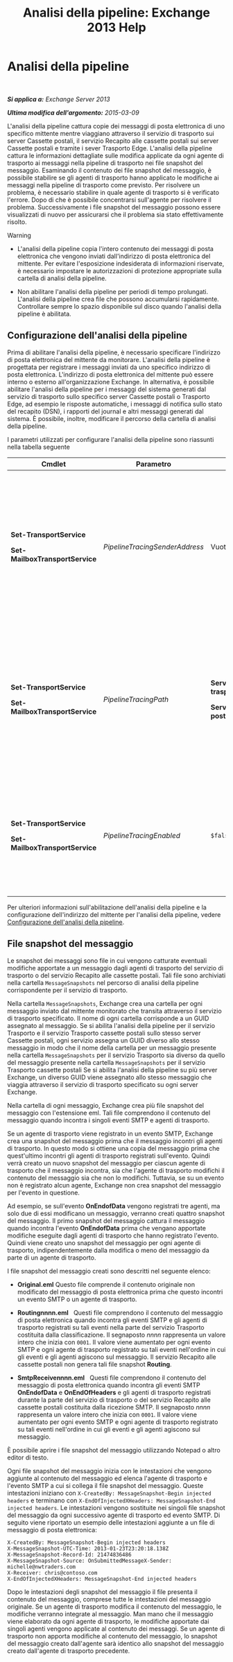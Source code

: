 ﻿---
title: 'Analisi della pipeline: Exchange 2013 Help'
TOCTitle: Analisi della pipeline
ms:assetid: e7780499-9a6f-48b1-aea8-df88ecd8b18a
ms:mtpsurl: https://technet.microsoft.com/it-it/library/Bb125018(v=EXCHG.150)
ms:contentKeyID: 52063113
ms.date: 05/22/2018
mtps_version: v=EXCHG.150
ms.translationtype: MT
---

# Analisi della pipeline

 

_**Si applica a:** Exchange Server 2013_

_**Ultima modifica dell'argomento:** 2015-03-09_

L'analisi della pipeline cattura copie dei messaggi di posta elettronica di uno specifico mittente mentre viaggiano attraverso il servizio di trasporto sui server Cassette postali, il servizio Recapito alle cassette postali sui server Cassette postali e tramite i sever Trasporto Edge. L'analisi della pipeline cattura le informazioni dettagliate sulle modifica applicate da ogni agente di trasporto ai messaggi nella pipeline di trasporto nei file snapshot del messaggio. Esaminando il contenuto dei file snapshot del messaggio, è possibile stabilire se gli agenti di trasporto hanno applicato le modifiche ai messaggi nella pipeline di trasporto come previsto. Per risolvere un problema, è necessario stabilire in quale agente di trasporto si è verificato l'errore. Dopo di che è possibile concentrarsi sull'agente per risolvere il problema. Successivamente i file snapshot del messaggio possono essere visualizzati di nuovo per assicurarsi che il problema sia stato effettivamente risolto.


> [!WARNING]
> <UL>
> <LI>
> <P>L'analisi della pipeline copia l'intero contenuto dei messaggi di posta elettronica che vengono inviati dall'indirizzo di posta elettronica del mittente. Per evitare l'esposizione indesiderata di informazioni riservate, è necessario impostare le autorizzazioni di protezione appropriate sulla cartella di analisi della pipeline.</P>
> <LI>
> <P>Non abilitare l'analisi della pipeline per periodi di tempo prolungati. L'analisi della pipeline crea file che possono accumularsi rapidamente. Controllare sempre lo spazio disponibile sul disco quando l'analisi della pipeline è abilitata.</P></LI></UL>



## Configurazione dell'analisi della pipeline

Prima di abilitare l'analisi della pipeline, è necessario specificare l'indirizzo di posta elettronica del mittente da monitorare. L'analisi della pipeline è progettata per registrare i messaggi inviati da uno specifico indirizzo di posta elettronica. L'indirizzo di posta elettronica del mittente può essere interno o esterno all'organizzazione Exchange. In alternativa, è possibile abilitare l'analisi della pipeline per i messaggi del sistema generati dal servizio di trasporto sullo specifico server Cassette postali o Trasporto Edge, ad esempio le risposte automatiche, i messaggi di notifica sullo stato del recapito (DSN), i rapporti del journal e altri messaggi generati dal sistema. È possibile, inoltre, modificare il percorso della cartella di analisi della pipeline.

I parametri utilizzati per configurare l'analisi della pipeline sono riassunti nella tabella seguente


<table>
<colgroup>
<col style="width: 25%" />
<col style="width: 25%" />
<col style="width: 25%" />
<col style="width: 25%" />
</colgroup>
<thead>
<tr class="header">
<th>Cmdlet</th>
<th>Parametro</th>
<th>Valore predefinito</th>
<th>Descrizione</th>
</tr>
</thead>
<tbody>
<tr class="odd">
<td><p><strong>Set-TransportService</strong></p>
<p><strong>Set-MailboxTransportService</strong></p></td>
<td><p><em>PipelineTracingSenderAddress</em></p></td>
<td><p>Vuoto (<code>$null</code>)</p></td>
<td><p>Specificare l'indirizzo di posta elettronica del mittente dal monitorare.</p>
<p>Specificare il valore &quot;&lt;&gt;&quot; per monitorare i messaggi generati dal sistema inviati al servizio di trasporto specificato sul server.</p></td>
</tr>
<tr class="even">
<td><p><strong>Set-TransportService</strong></p>
<p><strong>Set-MailboxTransportService</strong></p></td>
<td><p><em>PipelineTracingPath</em></p></td>
<td><p><strong>Servizio di trasporto</strong>   <code>%ExchangeInstallPath%TransportRoles\Logs\Hub\PipelineTracing</code></p>
<p><strong>Servizio Trasporto cassette postali</strong>   <code>%ExchangeInstallPath%TransportRoles\Logs\Mailbox\PipelineTracing</code></p></td>
<td><p>Il percorso deve trovarsi sul server locale. I percorsi UNC non sono supportati.</p>
<p>Il percorso specificato contiene la cartella <code>MessageSnapshots</code> in cui sono archiviati i file di analisi della pipeline.</p></td>
</tr>
<tr class="odd">
<td><p><strong>Set-TransportService</strong></p>
<p><strong>Set-MailboxTransportService</strong></p></td>
<td><p><em>PipelineTracingEnabled</em></p></td>
<td><p><code>$false</code></p></td>
<td><p>È possibile abilitare l'analisi della pipeline solo per il servizio di trasporto specificato sul server dopo aver configurato l'indirizzo del mittente da monitorare.</p></td>
</tr>
</tbody>
</table>


Per ulteriori informazioni sull'abilitazione dell'analisi della pipeline e la configurazione dell'indirizzo del mittente per l'analisi della pipeline, vedere [Configurazione dell'analisi della pipeline](configure-pipeline-tracing-exchange-2013-help.md).

## File snapshot del messaggio

Le snapshot dei messaggi sono file in cui vengono catturate eventuali modifiche apportate a un messaggio dagli agenti di trasporto del servizio di trasporto o del servizio Recapito alle cassette postali. Tali file sono archiviati nella cartella `MessageSnapshots` nel percorso di analisi della pipeline corrispondente per il servizio di trasporto.

Nella cartella `MessageSnapshots`, Exchange crea una cartella per ogni messaggio inviato dal mittente monitorato che transita attraverso il servizio di trasporto specificato. Il nome di ogni cartella corrisponde a un GUID assegnato al messaggio. Se si abilita l'analisi della pipeline per il servizio Trasporto e il servizio Trasporto cassette postali sullo stesso server Cassette postali, ogni servizio assegna un GUID diverso allo stesso messaggio in modo che il nome della cartella per un messaggio presente nella cartella `MessageSnapshots` per il servizio Trasporto sia diverso da quello del messaggio presente nella cartella `MessageSnapshots` per il servizio Trasporto cassette postali Se si abilita l'analisi della pipeline su più server Exchange, un diverso GUID viene assegnato allo stesso messaggio che viaggia attraverso il servizio di trasporto specificato su ogni server Exchange.

Nella cartella di ogni messaggio, Exchange crea più file snapshot del messaggio con l'estensione eml. Tali file comprendono il contenuto del messaggio quando incontra i singoli eventi SMTP e agenti di trasporto.

Se un agente di trasporto viene registrato in un evento SMTP, Exchange crea una snapshot del messaggio prima che il messaggio incontri gli agenti di trasporto. In questo modo si ottiene una copia del messaggio prima che quest'ultimo incontri gli agenti di trasporto registrati sull'evento. Quindi verrà creato un nuovo snapshot del messaggio per ciascun agente di trasporto che il messaggio incontra, sia che l'agente di trasporto modifichi il contenuto del messaggio sia che non lo modifichi. Tuttavia, se su un evento non è registrato alcun agente, Exchange non crea snapshot del messaggio per l'evento in questione.

Ad esempio, se sull'evento **OnEndofData** vengono registrati tre agenti, ma solo due di essi modificano un messaggio, verranno creati quattro snapshot del messaggio. Il primo snapshot del messaggio cattura il messaggio quando incontra l'evento **OnEndofData** prima che vengano apportate modifiche eseguite dagli agenti di trasporto che hanno registrato l'evento. Quindi viene creato uno snapshot del messaggio per ogni agente di trasporto, indipendentemente dalla modifica o meno del messaggio da parte di un agente di trasporto.

I file snapshot del messaggio creati sono descritti nel seguente elenco:

  - **Original.eml** Questo file comprende il contenuto originale non modificato del messaggio di posta elettronica prima che questo incontri un evento SMTP o un agente di trasporto.

  - **Routingnnnn.eml**   Questi file comprendono il contenuto del messaggio di posta elettronica quando incontra gli eventi SMTP e gli agenti di trasporto registrati su tali eventi nella parte del servizio Trasporto costituita dalla classificazione. Il segnaposto *nnnn* rappresenta un valore intero che inizia con `0001`. Il valore viene aumentato per ogni evento SMTP e ogni agente di trasporto registrato su tali eventi nell'ordine in cui gli eventi e gli agenti agiscono sul messaggio. Il servizio Recapito alle cassette postali non genera tali file snapshot **Routing**.

  - **SmtpReceivennnn.eml**   Questi file comprendono il contenuto del messaggio di posta elettronica quando incontra gli eventi SMTP **OnEndofData** e **OnEndOfHeaders** e gli agenti di trasporto registrati durante la parte del servizio di trasporto o del servizio Recapito alle cassette postali costituita dalla ricezione SMTP. Il segnaposto *nnnn* rappresenta un valore intero che inizia con `0001`. Il valore viene aumentato per ogni evento SMTP e ogni agente di trasporto registrato su tali eventi nell'ordine in cui gli eventi e gli agenti agiscono sul messaggio.

È possibile aprire i file snapshot del messaggio utilizzando Notepad o altro editor di testo.

Ogni file snapshot del messaggio inizia con le intestazioni che vengono aggiunte al contenuto del messaggio ed elenca l'agente di trasporto e l'evento SMTP a cui si collega il file snapshot del messaggio. Queste intestazioni iniziano con `X-CreatedBy: MessageSnapshot-Begin injected headers` e terminano con `X-EndOfInjectedXHeaders: MessageSnapshot-End injected headers`. Le intestazioni vengono sostituite nei singoli file snapshot del messaggio da ogni successivo agente di trasporto ed evento SMTP. Di seguito viene riportato un esempio delle intestazioni aggiunte a un file di messaggio di posta elettronica:

    X-CreatedBy: MessageSnapshot-Begin injected headers
    X-MessageSnapshot-UTC-Time: 2013-01-23T23:20:18.138Z
    X-MessageSnapshot-Record-Id: 21474836486
    X-MessageSnapshot-Source: OnSubmittedMessageX-Sender: michelle@nwtraders.com
    X-Receiver: chris@contoso.com
    X-EndOfInjectedXHeaders: MessageSnapshot-End injected headers

Dopo le intestazioni degli snapshot del messaggio il file presenta il contenuto del messaggio, comprese tutte le intestazioni del messaggio originale. Se un agente di trasporto modifica il contenuto del messaggio, le modifiche verranno integrate al messaggio. Man mano che il messaggio viene elaborato da ogni agente di trasporto, le modifiche apportate dai singoli agenti vengono applicate al contenuto dei messaggi. Se un agente di trasporto non apporta modifiche al contenuto del messaggio, lo snapshot del messaggio creato dall'agente sarà identico allo snapshot del messaggio creato dall'agente di trasporto precedente.

